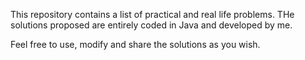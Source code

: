 This repository contains a list of practical and real life problems.
THe solutions proposed are entirely coded in Java and developed by me.

Feel free to use, modify and share the solutions as you wish.